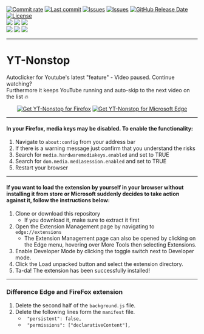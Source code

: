 [![Commit rate](https://img.shields.io/github/commit-activity/m/BPower0036/YT-Nonstop?label=Commits&color=succes)](https://github.com/BPower0036/YT-Nonstop/commits/)
[![Last commit](https://img.shields.io/github/last-commit/BPower0036/YT-Nonstop?label=Last%20commit&color=informational)](https://github.com/BPower0036/YT-Nonstop/commits/main)
[![Issues](https://img.shields.io/github/issues/BPower0036/YT-Nonstop?label=Issues&color=red)](https://github.com/BPower0036/YT-Nonstop/issues)
[![Issues](https://img.shields.io/github/issues-closed/BPower0036/YT-Nonstop?color=green&label=Issues)](https://github.com/BPower0036/YT-Nonstop/issues?q=is%3Aissue+is%3Aclosed)
[![GitHub Release Date](https://img.shields.io/github/release-date/BPower0036/YT-Nonstop?color=white)](https://github.com/BPower0036/YT-Nonstop/releases/)
[![License](https://img.shields.io/badge/License-GPLv3-blue.svg?label=License&color=lightgrey)](https://github.com/BPower0036/YT-Nonstop/blob/main/LICENSE) </br>
[![](https://img.shields.io/badge/dynamic/json?label=Edge&color=important&prefix=v&query=%24.version&url=https%3A%2F%2Fmicrosoftedge.microsoft.com%2Faddons%2Fgetproductdetailsbycrxid%2Fddobgngkifgapahlheghhckckkcgpikf)](https://microsoftedge.microsoft.com/addons/detail/ytnonstop/ddobgngkifgapahlheghhckckkcgpikf)
[![](https://img.shields.io/badge/dynamic/json?label=Rating&color=yellow&suffix=/5&query=%24.averageRating&url=https%3A%2F%2Fmicrosoftedge.microsoft.com%2Faddons%2Fgetproductdetailsbycrxid%2Fddobgngkifgapahlheghhckckkcgpikf)](https://microsoftedge.microsoft.com/addons/detail/ytnonstop/ddobgngkifgapahlheghhckckkcgpikf)
[![](https://img.shields.io/badge/dynamic/json?label=Users&color=blueviolet&query=%24.activeInstallCount&url=https%3A%2F%2Fmicrosoftedge.microsoft.com%2Faddons%2Fgetproductdetailsbycrxid%2Fddobgngkifgapahlheghhckckkcgpikf)](https://microsoftedge.microsoft.com/addons/detail/ytnonstop/ddobgngkifgapahlheghhckckkcgpikf)</br>
[![](https://img.shields.io/amo/v/yt-nonstop?label=FireFox&color=important)](https://addons.mozilla.org/en-US/firefox/addon/yt-nonstop/)
[![](https://img.shields.io/amo/rating/yt-nonstop?label=Rating&color=yellow)](https://addons.mozilla.org/en-US/firefox/addon/yt-nonstop/)
[![](https://img.shields.io/amo/users/yt-nonstop?label=Users&color=blueviolet)](https://addons.mozilla.org/en-US/firefox/addon/yt-nonstop/)
***
# YT-Nonstop

Autoclicker for Youtube's latest "feature" - Video paused. Continue watching?</br>
Furthermore it keeps YouTube running and auto-skip to the next video on the list 🔥

<p align="center">
<a href="https://addons.mozilla.org/en-US/firefox/addon/yt-nonstop/"><img src="https://user-images.githubusercontent.com/585534/107280546-7b9b2a00-6a26-11eb-8f9f-f95932f4bfec.png" alt="Get YT-Nonstop for Firefox"></a>
<a href="https://microsoftedge.microsoft.com/addons/detail/youtube-nonstop/ddobgngkifgapahlheghhckckkcgpikf"><img src="https://user-images.githubusercontent.com/585534/107280673-a5ece780-6a26-11eb-9cc7-9fa9f9f81180.png" alt="Get YT-Nonstop for Microsoft Edge"></a>
</p>

***
#### In your Firefox, media keys may be disabled. To enable the functionality:
1. Navigate to `about:config` from your address bar
2. If there is a warning message just confirm that you understand the risks
3. Search for `media.hardwaremediakeys.enabled` and set to TRUE
4. Search for `dom.media.mediasession.enabled` and set to TRUE
5. Restart your browser

***
#### If you want to load the extension by yourself in your browser without installing it from store or Microsoft suddenly decides to take action against it, follow the instructions below:

1. Clone or download this repository
   - If you download it, make sure to extract it first
3. Open the Extension Management page by navigating to `edge://extensions`
   - The Extension Management page can also be opened by clicking on the Edge menu, hovering over More Tools then selecting Extensions.
6. Enable Developer Mode by clicking the toggle switch next to Developer mode.
7. Click the Load unpacked button and select the extension directory.
8. Ta-da! The extension has been successfully installed!

***
### Difference Edge and FireFox extension
1. Delete the second half of the `background.js` file.
2. Delete the following lines form the `manifest` file.
   - ```  "persistent": false, ```
   - ```  "permissions": ["declarativeContent"], ```
